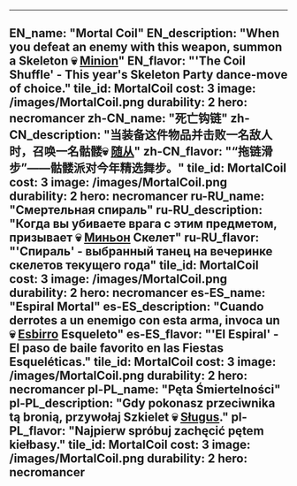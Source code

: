 ---

EN_name: "Mortal Coil"
EN_description: "When you defeat an enemy with this weapon, summon a Skeleton 💀 <u>Minion</u>"
EN_flavor: "'The Coil Shuffle' - This year's Skeleton Party dance-move of choice."
tile_id: MortalCoil
cost: 3
image: /images/MortalCoil.png
durability: 2
hero: necromancer
zh-CN_name: "死亡钩链"
zh-CN_description: "当装备这件物品并击败一名敌人时，召唤一名骷髅💀 <u>随从</u>"
zh-CN_flavor: "“拖链滑步”——骷髅派对今年精选舞步。"
tile_id: MortalCoil
cost: 3
image: /images/MortalCoil.png
durability: 2
hero: necromancer
ru-RU_name: "Смертельная спираль"
ru-RU_description: "Когда вы убиваете врага с этим предметом, призывает 💀 <u>Миньон</u> Скелет"
ru-RU_flavor: "'Спираль' - выбранный танец на вечеринке скелетов текущего года"
tile_id: MortalCoil
cost: 3
image: /images/MortalCoil.png
durability: 2
hero: necromancer
es-ES_name: "Espiral Mortal"
es-ES_description: "Cuando derrotes a un enemigo con esta arma, invoca un 💀 <u>Esbirro</u> Esqueleto"
es-ES_flavor: "'El Espiral' - El paso de baile favorito en las Fiestas Esqueléticas."
tile_id: MortalCoil
cost: 3
image: /images/MortalCoil.png
durability: 2
hero: necromancer
pl-PL_name: "Pęta Śmiertelności"
pl-PL_description: "Gdy pokonasz przeciwnika tą bronią, przywołaj Szkielet 💀 <u>Sługus</u>."
pl-PL_flavor: "Najpierw spróbuj zachęcić pętem kiełbasy."
tile_id: MortalCoil
cost: 3
image: /images/MortalCoil.png
durability: 2
hero: necromancer
---